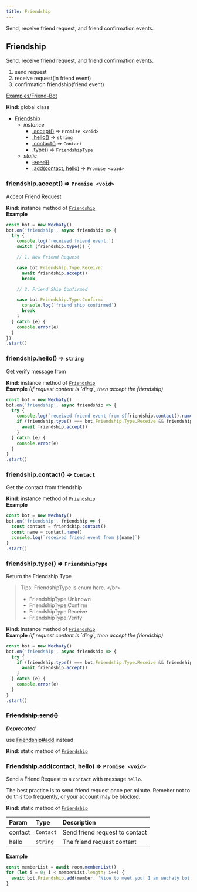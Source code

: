 ```yaml
---
title: Friendship
---
```


Send, receive friend request, and friend confirmation events.

## Friendship

Send, receive friend request, and friend confirmation events.

1. send request
2. receive request\(in friend event\)
3. confirmation friendship\(friend event\)

[Examples/Friend-Bot](https://github.com/wechaty/wechaty/blob/1523c5e02be46ebe2cc172a744b2fbe53351540e/examples/friend-bot.ts)

**Kind**: global class

* [Friendship](friendship.md#Friendship)
  * _instance_
    * [.accept\(\)](friendship.md#Friendship+accept) ⇒ `Promise <void>`
    * [.hello\(\)](friendship.md#Friendship+hello) ⇒ `string`
    * [.contact\(\)](friendship.md#Friendship+contact) ⇒ `Contact`
    * [.type\(\)](friendship.md#Friendship+type) ⇒ `FriendshipType`
  * _static_
    * [~~.send\(\)~~](friendship.md#Friendship.send)
    * [.add\(contact, hello\)](friendship.md#Friendship.add) ⇒ `Promise <void>`

### friendship.accept\(\) ⇒ `Promise <void>`

Accept Friend Request

**Kind**: instance method of [`Friendship`](friendship.md#Friendship)  
**Example**

```javascript
const bot = new Wechaty()
bot.on('friendship', async friendship => {
  try {
    console.log(`received friend event.`)
    switch (friendship.type()) {

    // 1. New Friend Request

    case bot.Friendship.Type.Receive:
      await friendship.accept()
      break

    // 2. Friend Ship Confirmed

    case bot.Friendship.Type.Confirm:
      console.log(`friend ship confirmed`)
      break
    }
  } catch (e) {
    console.error(e)
  }
})
.start()
```

### friendship.hello\(\) ⇒ `string`

Get verify message from

**Kind**: instance method of [`Friendship`](friendship.md#Friendship)  
**Example** _\(If request content is \`ding\`, then accept the friendship\)_

```javascript
const bot = new Wechaty()
bot.on('friendship', async friendship => {
  try {
    console.log(`received friend event from ${friendship.contact().name()}`)
    if (friendship.type() === bot.Friendship.Type.Receive && friendship.hello() === 'ding') {
      await friendship.accept()
    }
  } catch (e) {
    console.error(e)
  }
}
.start()
```

### friendship.contact\(\) ⇒ `Contact`

Get the contact from friendship

**Kind**: instance method of [`Friendship`](friendship.md#Friendship)  
**Example**

```javascript
const bot = new Wechaty()
bot.on('friendship', friendship => {
  const contact = friendship.contact()
  const name = contact.name()
  console.log(`received friend event from ${name}`)
}
.start()
```

### friendship.type\(\) ⇒ `FriendshipType`

Return the Friendship Type

> Tips: FriendshipType is enum here. &lt;/br&gt;
>
> * FriendshipType.Unknown
> * FriendshipType.Confirm
> * FriendshipType.Receive
> * FriendshipType.Verify

**Kind**: instance method of [`Friendship`](friendship.md#Friendship)  
**Example** _\(If request content is \`ding\`, then accept the friendship\)_

```javascript
const bot = new Wechaty()
bot.on('friendship', async friendship => {
  try {
    if (friendship.type() === bot.Friendship.Type.Receive && friendship.hello() === 'ding') {
      await friendship.accept()
    }
  } catch (e) {
    console.error(e)
  }
}
.start()
```

### ~~Friendship.send\(\)~~

_**Deprecated**_

use [Friendship\#add](friendship.md#friendship-add-contact-hello-promise) instead

**Kind**: static method of [`Friendship`](friendship.md#Friendship)

### Friendship.add\(contact, hello\) ⇒ `Promise <void>`

Send a Friend Request to a `contact` with message `hello`.

The best practice is to send friend request once per minute. Remeber not to do this too frequently, or your account may be blocked.

**Kind**: static method of [`Friendship`](friendship.md#Friendship)

| Param | Type | Description |
| :--- | :--- | :--- |
| contact | `Contact` | Send friend request to contact |
| hello | `string` | The friend request content |

**Example**

```javascript
const memberList = await room.memberList()
for (let i = 0; i < memberList.length; i++) {
  await bot.Friendship.add(member, 'Nice to meet you! I am wechaty bot!')
}
```

